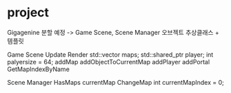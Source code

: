 # project
Gigagenine 분할 예정 -> Game Scene, Scene Manager
오브젝트 추상클래스 + 템플릿 


Game Scene
Update
Render
std::vector<Map> maps;
std::shared_ptr<Player> player;
int palyersize = 64;
addMap
addObjectToCurrentMap
addPlayer
addPortal
GetMapIndexByName

Scene Manager
HasMaps
currentMap
ChangeMap
int currentMapIndex = 0;





